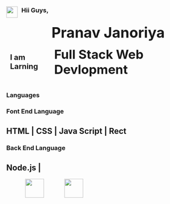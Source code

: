 <h3 style="display: flex; gap: 10px;"><img src="https://github.com/PranavJanoriya/PranavJanoriya/assets/124518532/f37dcfe8-d815-459b-bae6-d40be41523a4" alt="" style="width: 30px; height: 30px;">Hii Guys,</h3>
     <h1 style="margin: 0px  0px 0px 120px; padding: 0%; font-size: 38px;">Pranav Janoriya</h1>
          <h2 style="margin:15px 0px 15px; padding-left: 10px; font-size: 20px; display: flex ; align-items: center; flex-direction: row; gap: 15px ;">I am Larning <span style="font-size: 33px; ">Full Stack Web Devlopment</span> </h2>
          <div style="display: flex; align-items: center; ">
          <div><h3>Languages</h3>
               <h3> Font End Language </h3>
               <h2>HTML | CSS | Java Script | Rect </h2>
               <h3>Back End Language </h3>
               <h2>Node.js |</h2>
               <a href="https://www.instagram.com/pranav_janoriya_/"><img style="padding-left: 50px; width: 50px;" src="https://github.com/PranavJanoriya/PranavJanoriya/assets/124518532/cd77a288-cd53-42fb-9804-79818f151549" alt="" srcset=""></a>
               <a href="https://www.linkedin.com/in/pranav-janoriya-5b807a1b2/"><img style="padding-left: 50px; width: 50px;" src="https://github-production-user-asset-6210df.s3.amazonaws.com/124518532/258612674-6bcbb6d5-f39e-4562-9cc7-70e6ed00edb5.svg" alt=""></a></div>
     <img style="padding: 90px;" src="https://github.com/PranavJanoriya/PranavJanoriya/assets/124518532/b29eaeda-2847-4068-bed9-7b662f50926e" alt=""></div>

     

     
